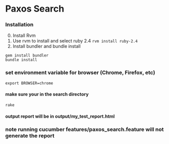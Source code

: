 Paxos Search
========================
### Installation
0. Install Rvm
0. Use rvm to install and select ruby 2.4 ```rvm install ruby-2.4 ```
0. Install bundler and bundle install
```
gem install bundler
bundle install
```
### set environment variable for browser (Chrome, Firefox, etc)
```export BROWSER=chrome```
#### make sure your in the search directory
```rake```
#### output report will be in output/my_test_report.html
### note running cucumber features/paxos_search.feature will not generate the report

